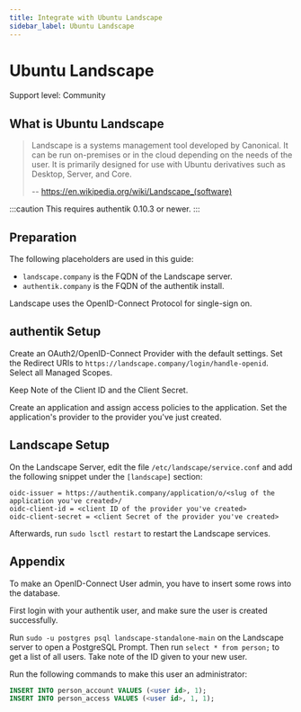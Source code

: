 ```yaml
---
title: Integrate with Ubuntu Landscape
sidebar_label: Ubuntu Landscape
---
```


# Ubuntu Landscape

<span class="badge badge--secondary">Support level: Community</span>

## What is Ubuntu Landscape

> Landscape is a systems management tool developed by Canonical. It can be run on-premises or in the cloud depending on the needs of the user. It is primarily designed for use with Ubuntu derivatives such as Desktop, Server, and Core.
>
> -- https://en.wikipedia.org/wiki/Landscape_(software)

:::caution
This requires authentik 0.10.3 or newer.
:::

## Preparation

The following placeholders are used in this guide:

- `landscape.company` is the FQDN of the Landscape server.
- `authentik.company` is the FQDN of the authentik install.

Landscape uses the OpenID-Connect Protocol for single-sign on.

## authentik Setup

Create an OAuth2/OpenID-Connect Provider with the default settings. Set the Redirect URIs to `https://landscape.company/login/handle-openid`. Select all Managed Scopes.

Keep Note of the Client ID and the Client Secret.

Create an application and assign access policies to the application. Set the application's provider to the provider you've just created.

## Landscape Setup

On the Landscape Server, edit the file `/etc/landscape/service.conf` and add the following snippet under the `[landscape]` section:

```
oidc-issuer = https://authentik.company/application/o/<slug of the application you've created>/
oidc-client-id = <client ID of the provider you've created>
oidc-client-secret = <client Secret of the provider you've created>
```

Afterwards, run `sudo lsctl restart` to restart the Landscape services.

## Appendix

To make an OpenID-Connect User admin, you have to insert some rows into the database.

First login with your authentik user, and make sure the user is created successfully.

Run `sudo -u postgres psql landscape-standalone-main` on the Landscape server to open a PostgreSQL Prompt.
Then run `select * from person;` to get a list of all users. Take note of the ID given to your new user.

Run the following commands to make this user an administrator:

```sql
INSERT INTO person_account VALUES (<user id>, 1);
INSERT INTO person_access VALUES (<user id>, 1, 1);
```
